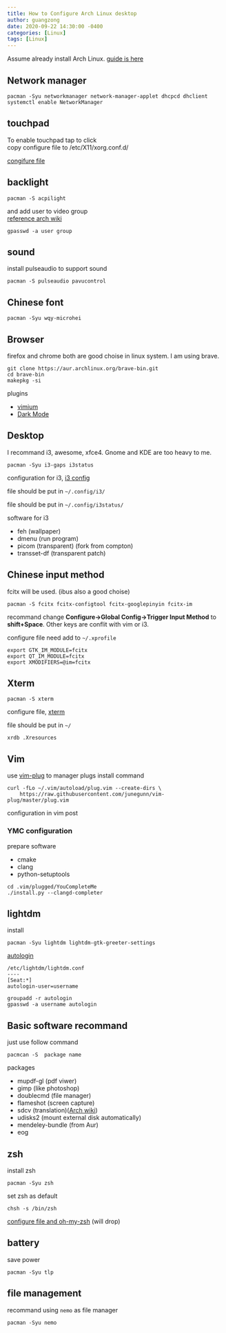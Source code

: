 ```yaml
---
title: How to Configure Arch Linux desktop
author: guangzong
date: 2020-09-22 14:30:00 -0400
categories: [Linux]
tags: [Linux]
---
```


Assume already install Arch Linux. [guide is here](../how-to-install-archlinux)

## Network manager

```
pacman -Syu networkmanager network-manager-applet dhcpcd dhclient
systemctl enable NetworkManager
```

## touchpad

To enable touchpad tap to click  
copy configure file to /etc/X11/xorg.conf.d/

[congifure file](https://github.com/chen-gz/LinuxSettings/blob/master/libinput/30-touchpad.conf)

## backlight

```
pacman -S acpilight
```

and add user to video group  
[reference arch wiki](https://wiki.archlinux.org/index.php/Users_and_groups#Group_management)

```
gpasswd -a user group
```

## sound

install pulseaudio to support sound
```
pacman -S pulseaudio pavucontrol
```


## Chinese font
```
pacman -Syu wqy-microhei
```

## Browser

firefox and chrome both are good choise in linux system. I am using brave.

```
git clone https://aur.archlinux.org/brave-bin.git
cd brave-bin
makepkg -si
```
plugins
* [vimium](https://chrome.google.com/webstore/detail/vimium/dbepggeogbaibhgnhhndojpepiihcmeb?hl=en)
* [Dark Mode](https://chrome.google.com/webstore/detail/dark-mode/dmghijelimhndkbmpgbldicpogfkceaj?hl=en)

## Desktop

I recommand i3, awesome, xfce4. Gnome and KDE are too heavy to me.
```
pacman -Syu i3-gaps i3status
```
configuration for i3, [i3 config](https://gist.githubusercontent.com/chen-gz/83eade557baf20a4021af321d973d8fe/raw/d0f0fdcfa03f32f9497d08689dad14c7fcbf54ec/i3_config)

file should be put in `~/.config/i3/`

file should be put in `~/.config/i3status/`

software for i3

* feh (wallpaper)
* dmenu (run program)
* picom (transparent) (fork from compton)
* transset-df (transparent patch)

## Chinese input method

fcitx will be used. (ibus also a good choise)
```
pacman -S fcitx fcitx-configtool fcitx-googlepinyin fcitx-im
```
recommand change **Configure->Global Config->Trigger Input Method** to **shift+Space**. Other keys are conflit with vim or i3.

configure file need add to `~/.xprofile`

```
export GTK_IM_MODULE=fcitx
export QT_IM_MODULE=fcitx
export XMODIFIERS=@im=fcitx
```


## Xterm

```
pacman -S xterm
```
configure file, [xterm](https://gist.githubusercontent.com/chen-gz/ca14b60ff5f88690b03c1db0adde2191/raw/127e334cd340eb5683be09795ba9b6a1d8fe7420/.Xresources)

file should be put in `~/`
```
xrdb .Xresources
```

## Vim

use [vim-plug](https://github.com/junegunn/vim-plug) to manager plugs
install command

```
curl -fLo ~/.vim/autoload/plug.vim --create-dirs \
    https://raw.githubusercontent.com/junegunn/vim-plug/master/plug.vim
```

configuration in vim post

### YMC configuration

prepare software

* cmake
* clang
* python-setuptools

```
cd .vim/plugged/YouCompleteMe
./install.py --clangd-completer
```

## lightdm 

install 
```
pacman -Syu lightdm lightdm-gtk-greeter-settings
```
[autologin](https://wiki.archlinux.org/index.php/LightDM#Enabling_autologin)

```
/etc/lightdm/lightdm.conf
----
[Seat:*]
autologin-user=username
```
```
groupadd -r autologin
gpasswd -a username autologin
```
## Basic software recommand

just use follow command
```
pacmcan -S  package name
```
packages

* mupdf-gl  (pdf viwer)
* gimp      (like photoshop)
* doublecmd (file manager)
* flameshot (screen capture)
* sdcv      (translation)([Arch wiki](https://wiki.archlinux.org/index.php/Sdcv))
* udisks2   (mount external disk automatically)
* mendeley-bundle (from Aur)
* eog

## zsh

install zsh

```
pacman -Syu zsh
```

set zsh as default
```
chsh -s /bin/zsh
```

[configure file and oh-my-zsh](https://github.com/chen-gz/LinuxSettings/tree/master/zsh) (will drop)


## battery

save power 
```
pacman -Syu tlp
```


## file management
recommand using `nemo` as file manager
```
pacman -Syu nemo
```
